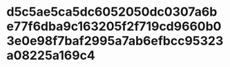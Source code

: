 # d5c5ae5ca5dc6052050dc0307a6be77f6dba9c163205f2f719cd9660b03e0e98f7baf2995a7ab6efbcc95323a08225a169c4